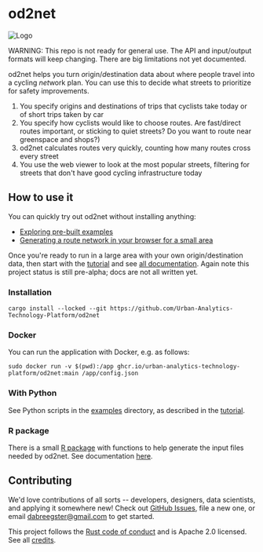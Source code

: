 # od2net

![Logo](web/assets/logo.png)

WARNING: This repo is not ready for general use. The API and input/output formats will keep changing. There are big limitations not yet documented.

od2net helps you turn *o*rigin/*d*estination data about where people travel into a cycling *net*work plan. You can use this to decide what streets to prioritize for safety improvements.

1.  You specify origins and destinations of trips that cyclists take today or of short trips taken by car
2.  You specify how cyclists would like to choose routes. Are fast/direct routes important, or sticking to quiet streets? Do you want to route near greenspace and shops?)
3.  od2net calculates routes very quickly, counting how many routes cross every street
4.  You use the web viewer to look at the most popular streets, filtering for streets that don't have good cycling infrastructure today

## How to use it

You can quickly try out od2net without installing anything:

- [Exploring pre-built examples](https://od2net.org)
- [Generating a route network in your browser for a small area](http://od2net.org/interactive.html)

Once you're ready to run in a large area with your own origin/destination data, then start with the [tutorial](docs/tutorial_examples.md) and see [all documentation](https://github.com/Urban-Analytics-Technology-Platform/od2net/tree/main/docs). Again note this project status is still pre-alpha; docs are not all written yet.

### Installation

```shell
cargo install --locked --git https://github.com/Urban-Analytics-Technology-Platform/od2net
```

### Docker

You can run the application with Docker, e.g. as follows:

```shell
sudo docker run -v $(pwd):/app ghcr.io/urban-analytics-technology-platform/od2net:main /app/config.json
```

### With Python

See Python scripts in the [examples](examples) directory, as described in the [tutorial](docs/tutorial_examples.md).

### R package

There is a small [R package](https://github.com/Urban-Analytics-Technology-Platform/od2net/tree/main/r) with functions to help generate the input files needed by od2net. See documentation [here](https://urban-analytics-technology-platform.github.io/od2net/r/).

## Contributing

We'd love contributions of all sorts -- developers, designers, data scientists, and applying it somewhere new! Check out [GitHub Issues](https://github.com/Urban-Analytics-Technology-Platform/od2net/issues), file a new one, or email <dabreegster@gmail.com> to get started.

This project follows the [Rust code of conduct](https://www.rust-lang.org/policies/code-of-conduct) and is Apache 2.0 licensed. See all [credits](docs/credits.md).
